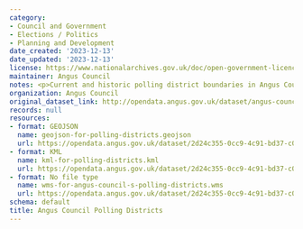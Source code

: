 ```yaml
---
category:
- Council and Government
- Elections / Politics
- Planning and Development
date_created: '2023-12-13'
date_updated: '2023-12-13'
license: https://www.nationalarchives.gov.uk/doc/open-government-licence/version/3/
maintainer: Angus Council
notes: <p>Current and historic polling district boundaries in Angus Council.</p>
organization: Angus Council
original_dataset_link: http://opendata.angus.gov.uk/dataset/angus-council-polling-districts
records: null
resources:
- format: GEOJSON
  name: geojson-for-polling-districts.geojson
  url: https://opendata.angus.gov.uk/dataset/2d24c355-0cc9-4c91-bd37-c04e3fb9c1c1/resource/c397eb77-791e-4317-b87a-0cb784f62366/download/geojson-for-polling-districts.geojson
- format: KML
  name: kml-for-polling-districts.kml
  url: https://opendata.angus.gov.uk/dataset/2d24c355-0cc9-4c91-bd37-c04e3fb9c1c1/resource/fd7723d4-0152-408a-8693-c567f3d07ec0/download/kml-for-polling-districts.kml
- format: No file type
  name: wms-for-angus-council-s-polling-districts.wms
  url: https://opendata.angus.gov.uk/dataset/2d24c355-0cc9-4c91-bd37-c04e3fb9c1c1/resource/187bb075-363b-4280-a9c9-2e6cc6789231/download/wms-for-angus-council-s-polling-districts.wms
schema: default
title: Angus Council Polling Districts
---
```

